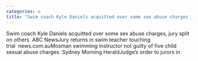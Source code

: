 ```yaml
---
categories: e
title: "Swim coach Kyle Daniels acquitted over some sex abuse charges jury split on others  ABC News"
---
```

Swim coach Kyle Daniels acquitted over some sex abuse charges, jury split on others&nbsp;&nbsp;ABC NewsJury returns in swim teacher touching trial&nbsp;&nbsp;news.com.auMosman swimming instructor not guilty of five child sexual abuse charges&nbsp;&nbsp;Sydney Morning HeraldJudge’s order to jurors in